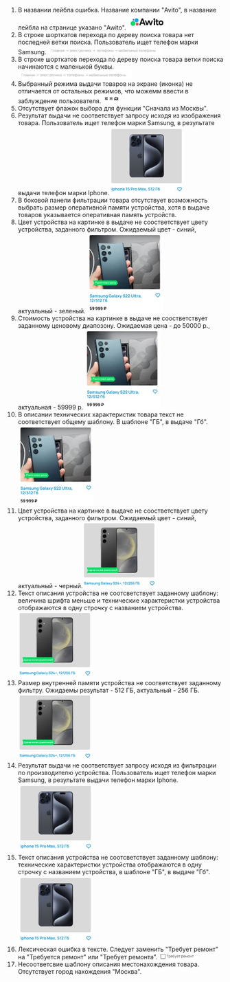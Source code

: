 1. В названии лейбла ошибка. Название компании "Avito", в название лейбла на странице указано "Awito". ![First bug](/images/Awito.jpg)
2. В строке шорткатов перехода по дереву поиска товара нет последней ветки поиска. Пользователь ищет телефон марки Samsung. ![Second bug](/images/Finder_path_tree.jpg)
3. В строке шорткатов перехода по дереву поиска товара ветки поиска начинаются с маленькой буквы. ![Third bug](/images/Finder_path_tree.jpg)
4. Выбранный режима выдачи товаров на экране (иконка) не отличается от остальных режимов, что можемм ввести в заблуждение пользователя. ![Fourth bug](/images/Deceptive_toolbar.jpg)
5. Отсутствует флажок выбора для функции "Сначала из Москвы".
6. Результат выдачи не соответствует запросу исходя из изображения товара. Пользователь ищет телефон марки Samsung, в результате выдачи телефон марки Iphone.![Sixth bug](/images/Phone_model_mismatch.jpg)
7. В боковой панели фильтрации товара отсутствует возможность выбрать размер оперативной памяти устройства, хотя в выдаче товаров указывается оперативная память устройств.
8. Цвет устройства на картинке в выдаче не соостветствует цвету устройства, заданного фильтром. Ожидаемый цвет - синий, актуальный - зеленый.  ![Eighth bug](/images/Colour_and_price_output_mismatch.jpg)
9. Стоимость устройства на картинке в выдаче не соостветствует заданному ценовому диапозону. Ожидаемая цена - до 50000 р., актуальная - 59999 р. ![Ninth bug](/images/Colour_and_price_output_mismatch.jpg)
10. В описании технических характеристик товара текст не соответствует общему шаблону. В шаблоне "ГБ", в выдаче "Гб".![Tenth bug](/images/Colour_and_price_output_mismatch.jpg)
11. Цвет устройства на картинке в выдаче не соостветствует цвету устройства, заданного фильтром. Ожидаемый цвет - синий, актуальный - черный.![Eleventh bug](/images/Colour_and_memory_capacity_mismatch.jpg)
12. Текст описания устройства не соотсветствует заданному шаблону: величина шрифта меньше и технические характеристки устройства отображаются в одну строчку с названием устройства. ![Twelfth bug](/images/Colour_and_memory_capacity_mismatch.jpg)
13. Размер внутренней памяти устройства не соответствует заданному фильтру. Ожидаемы результат - 512 ГБ, актуальный - 256 ГБ. ![Thirteenth bug](/images/Colour_and_memory_capacity_mismatch.jpg)
14. Результат выдачи не соответствует запросу исходя из фильтрации по производителю устройства. Пользователь ищет телефон марки Samsung, в результате выдачи телефон марки Iphone. ![Fourteenth bug](/images/Phone_model_mismatch.jpg)
15. Текст описания устройства не соотсветствует заданному шаблону: технические характеристки устройства отображаются в одну строчку с названием устройства, в шаблоне "ГБ", в выдаче "Гб".![Fifteenth bug](/images/Phone_model_mismatch.jpg)
16. Лексическая ошибка в тексте. Следует заменить "Требует ремонт" на "Требуется ремонт" или "Требует ремонта".![Sixteenth bug](/images/Lexical_error.jpg)
17. Несоответсвие шаблону описания местонахождения товара. Отсутствует город нахождения "Москва".
   
